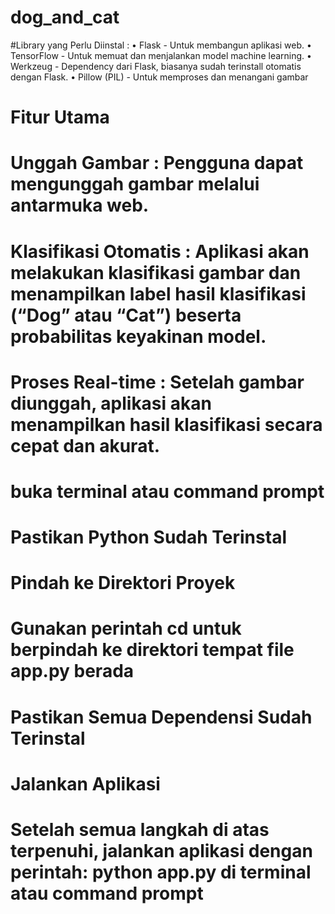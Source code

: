 ﻿# dog_and_cat
#Library yang Perlu Diinstal :
•	Flask - Untuk membangun aplikasi web.
•	TensorFlow - Untuk memuat dan menjalankan model machine learning.
•	Werkzeug - Dependency dari Flask, biasanya sudah terinstall otomatis dengan Flask.
•	Pillow (PIL) - Untuk memproses dan menangani gambar

#	Fitur Utama
# Unggah Gambar : Pengguna dapat mengunggah gambar melalui antarmuka web.
#  Klasifikasi Otomatis : Aplikasi akan melakukan klasifikasi gambar dan menampilkan label hasil klasifikasi (“Dog” atau “Cat”) beserta probabilitas keyakinan model.
#  Proses Real-time : Setelah gambar diunggah, aplikasi akan menampilkan hasil klasifikasi secara cepat dan akurat.

# buka terminal atau command prompt
# Pastikan Python Sudah Terinstal
# Pindah ke Direktori Proyek
#  Gunakan perintah cd untuk berpindah ke direktori tempat file app.py berada
#  Pastikan Semua Dependensi Sudah Terinstal
#  Jalankan Aplikasi
#  Setelah semua langkah di atas terpenuhi, jalankan aplikasi dengan perintah: python app.py di terminal atau command prompt

